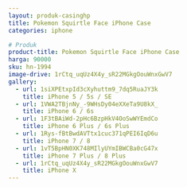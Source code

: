 ```yaml
---
layout: produk-casinghp
title: Pokemon Squirtle Face iPhone Case
categories: iphone

# Produk
product-title: Pokemon Squirtle Face iPhone Case
harga: 90000
sku: hn-1994
image-drive: 1rCtq_uqUz4X4y_sR22MGkgOouWnxGwV7
gallery:
  - url: 1siXPEtxpId3cXyhuttm9_7dq5RuaJY3k
    title: iPhone 5 / 5s / SE
  - url: 1VWA2TBjnNy_-9WHsDy04eXXeTa9U8kX_
    title: iPhone 6 / 6s
  - url: 1F3tBAiWd-2pHc6BzpHkV4OoSwWYEmdCo
    title: iPhone 6 Plus / 6s Plus
  - url: 1Rys-fBtBwdAVTtx1cuc371qPEI6IqD6u
    title: iPhone 7 / 8
  - url: 1vT5BpHN0XK748MIlyUYmIBWCBa0cG47x
    title: iPhone 7 Plus / 8 Plus
  - url: 1rCtq_uqUz4X4y_sR22MGkgOouWnxGwV7
    title: iPhone X
---
```

